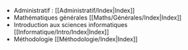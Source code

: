 - Administratif : [[Administratif/Index|Index]]
- Mathématiques générales [[Maths/Générales/Index|Index]]
- Introduction aux sciences informatiques [[Informatique/Intro/Index|Index]]
- Méthodologie [[Méthodologie/Index|Index]]